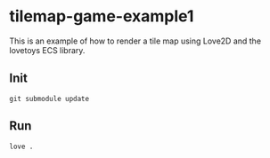 # tilemap-game-example1

This is an example of how to render a tile map using Love2D and the lovetoys ECS library.

## Init
```
git submodule update
```
## Run
```
love .
```
